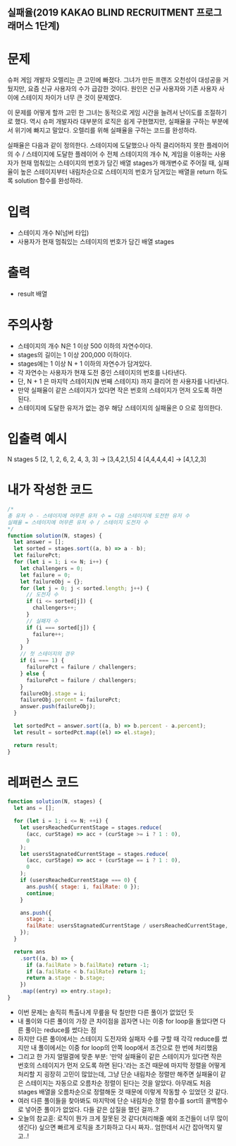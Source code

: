 ## 실패율(2019 KAKAO BLIND RECRUITMENT 프로그래머스 1단계)

# 문제

슈퍼 게임 개발자 오렐리는 큰 고민에 빠졌다. 그녀가 만든 프랜즈 오천성이 대성공을 거뒀지만, 요즘 신규 사용자의 수가 급감한 것이다. 원인은 신규 사용자와 기존 사용자 사이에 스테이지 차이가 너무 큰 것이 문제였다.

이 문제를 어떻게 할까 고민 한 그녀는 동적으로 게임 시간을 늘려서 난이도를 조절하기로 했다. 역시 슈퍼 개발자라 대부분의 로직은 쉽게 구현했지만, 실패율을 구하는 부분에서 위기에 빠지고 말았다. 오렐리를 위해 실패율을 구하는 코드를 완성하라.

실패율은 다음과 같이 정의한다.
스테이지에 도달했으나 아직 클리어하지 못한 플레이어의 수 / 스테이지에 도달한 플레이어 수
전체 스테이지의 개수 N, 게임을 이용하는 사용자가 현재 멈춰있는 스테이지의 번호가 담긴 배열 stages가 매개변수로 주어질 때, 실패율이 높은 스테이지부터 내림차순으로 스테이지의 번호가 담겨있는 배열을 return 하도록 solution 함수를 완성하라.

# 입력

- 스테이지 개수 N(넘버 타입)
- 사용자가 현재 멈춰있는 스테이지의 번호가 담긴 배열 stages

# 출력

- result 배열

# 주의사항

- 스테이지의 개수 N은 1 이상 500 이하의 자연수이다.
- stages의 길이는 1 이상 200,000 이하이다.
- stages에는 1 이상 N + 1 이하의 자연수가 담겨있다.
- 각 자연수는 사용자가 현재 도전 중인 스테이지의 번호를 나타낸다.
- 단, N + 1 은 마지막 스테이지(N 번째 스테이지) 까지 클리어 한 사용자를 나타낸다.
- 만약 실패율이 같은 스테이지가 있다면 작은 번호의 스테이지가 먼저 오도록 하면 된다.
- 스테이지에 도달한 유저가 없는 경우 해당 스테이지의 실패율은 0 으로 정의한다.

# 입출력 예시

N stages
5 [2, 1, 2, 6, 2, 4, 3, 3] -> [3,4,2,1,5]
4 [4,4,4,4,4] -> [4,1,2,3]

# 내가 작성한 코드

```js
/*
총 유저 수 - 스테이지에 머무른 유저 수 = 다음 스테이지에 도전한 유저 수
실패율 = 스테이지에 머무른 유저 수 / 스테이지 도전자 수
*/
function solution(N, stages) {
  let answer = [];
  let sorted = stages.sort((a, b) => a - b);
  let failurePct;
  for (let i = 1; i <= N; i++) {
    let challengers = 0;
    let failure = 0;
    let failureObj = {};
    for (let j = 0; j < sorted.length; j++) {
      // 도전자 수
      if (i <= sorted[j]) {
        challengers++;
      }
      // 실패자 수
      if (i === sorted[j]) {
        failure++;
      }
    }
    // 첫 스테이지의 경우
    if (i === 1) {
      failurePct = failure / challengers;
    } else {
      failurePct = failure / challengers;
    }
    failureObj.stage = i;
    failureObj.percent = failurePct;
    answer.push(failureObj);
  }

  let sortedPct = answer.sort((a, b) => b.percent - a.percent);
  let result = sortedPct.map((el) => el.stage);

  return result;
}
```

# 레퍼런스 코드

```js
function solution(N, stages) {
  let ans = [];

  for (let i = 1; i <= N; ++i) {
    let usersReachedCurrentStage = stages.reduce(
      (acc, curStage) => acc + (curStage >= i ? 1 : 0),
      0
    );
    let usersStagnatedCurrentStage = stages.reduce(
      (acc, curStage) => acc + (curStage == i ? 1 : 0),
      0
    );
    if (usersReachedCurrentStage === 0) {
      ans.push({ stage: i, failRate: 0 });
      continue;
    }

    ans.push({
      stage: i,
      failRate: usersStagnatedCurrentStage / usersReachedCurrentStage,
    });
  }

  return ans
    .sort((a, b) => {
      if (a.failRate > b.failRate) return -1;
      if (a.failRate < b.failRate) return 1;
      return a.stage - b.stage;
    })
    .map((entry) => entry.stage);
}
```

- 이번 문제는 솔직히 특출나게 무릎을 탁 칠만한 다른 풀이가 없었던 듯
- 내 풀이와 다른 풀이의 가장 큰 차이점을 꼽자면 나는 이중 for loop을 돌았다면 다른 풀이는 reduce를 썼다는 점
- 하지만 다른 풀이에서는 스테이지 도전자와 실패자 수를 구할 때 각각 reduce를 썼지만 내 풀이에서는 이중 for loop의 안쪽 loop에서 조건으로 한 번에 처리했음
- 그리고 한 가지 얼떨결에 맞춘 부분: '만약 실패율이 같은 스테이지가 있다면 작은 번호의 스테이지가 먼저 오도록 하면 된다.'라는 조건 때문에 마지막 정렬을 어떻게 처리할 지 굉장히 고민이 많았는데, 그냥 단순 내림차순 정렬만 해주면 실패율이 같은 스테이지는 자동으로 오름차순 정렬이 된다는 것을 알았다. 아무래도 처음 stages 배열을 오름차순으로 정렬해둔 것 때문에 이렇게 작동할 수 있었던 것 같다.
- 여러 다른 풀이들을 찾아봐도 마지막에 단순 내림차순 정렬 함수를 sort의 콜백함수로 넣어준 풀이가 없었다. 다들 같은 삽질을 했던 걸까..?
- 오늘의 참교훈: 로직이 뭔가 크게 잘못된 것 같다(처리해줄 예외 조건들이 너무 많이 생긴다) 싶으면 빠르게 로직을 초기화하고 다시 짜자.. 엄한데서 시간 잡아먹지 말고..!
